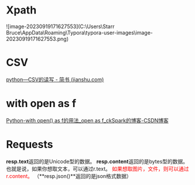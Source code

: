 # Xpath

![image-20230919171627553](C:\Users\Starr Bruce\AppData\Roaming\Typora\typora-user-images\image-20230919171627553.png)

# CSV

[python—CSV的读写 - 简书 (jianshu.com)](https://www.jianshu.com/p/ab49aecd9db2)

# with open as f

[Python-with open() as f的用法_open as f_ckSpark的博客-CSDN博客](https://blog.csdn.net/MsSpark/article/details/86745391)

# Requests

**resp.text**返回的是Unicode型的数据。 
**resp.content**返回的是bytes型的数据。 
也就是说，如果你想取文本，可以通过r.text。 
<font color='red'>如果想取图片，文件，则可以通过r.content。 </font>
（**resp.json()**返回的是json格式数据）

